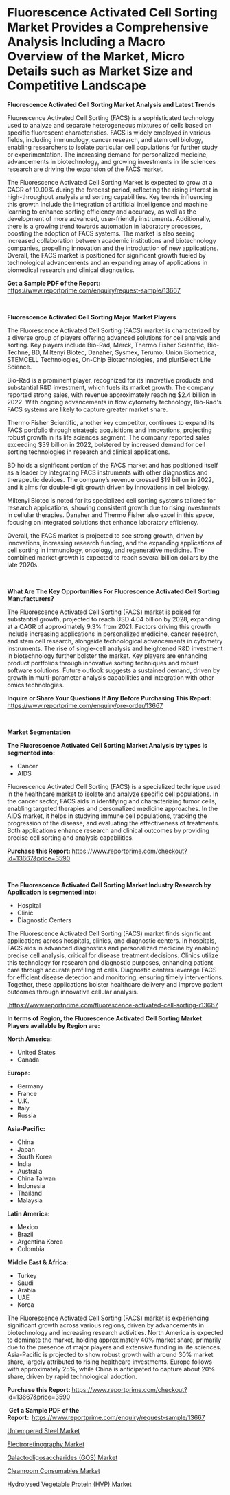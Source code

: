 <p><h1>Fluorescence Activated Cell Sorting Market Provides a Comprehensive Analysis Including a Macro Overview of the Market, Micro Details such as Market Size and Competitive Landscape</h1></p><p><strong>Fluorescence Activated Cell Sorting Market Analysis and Latest Trends</strong></p>
<p><p>Fluorescence Activated Cell Sorting (FACS) is a sophisticated technology used to analyze and separate heterogeneous mixtures of cells based on specific fluorescent characteristics. FACS is widely employed in various fields, including immunology, cancer research, and stem cell biology, enabling researchers to isolate particular cell populations for further study or experimentation. The increasing demand for personalized medicine, advancements in biotechnology, and growing investments in life sciences research are driving the expansion of the FACS market.</p><p>The Fluorescence Activated Cell Sorting Market is expected to grow at a CAGR of 10.00% during the forecast period, reflecting the rising interest in high-throughput analysis and sorting capabilities. Key trends influencing this growth include the integration of artificial intelligence and machine learning to enhance sorting efficiency and accuracy, as well as the development of more advanced, user-friendly instruments. Additionally, there is a growing trend towards automation in laboratory processes, boosting the adoption of FACS systems. The market is also seeing increased collaboration between academic institutions and biotechnology companies, propelling innovation and the introduction of new applications. Overall, the FACS market is positioned for significant growth fueled by technological advancements and an expanding array of applications in biomedical research and clinical diagnostics.</p></p>
<p><strong>Get a Sample PDF of the Report:&nbsp;</strong> <a href="https://www.reportprime.com/enquiry/request-sample/13667?utm_campaign=1424&utm_medium=2&utm_source=Github&utm_content=ia&utm_term=11102024&utm_id=fluorescence-activated-cell-sorting">https://www.reportprime.com/enquiry/request-sample/13667</a></p>
<p>&nbsp;</p>
<p><strong>Fluorescence Activated Cell Sorting Major Market Players</strong></p>
<p><p>The Fluorescence Activated Cell Sorting (FACS) market is characterized by a diverse group of players offering advanced solutions for cell analysis and sorting. Key players include Bio-Rad, Merck, Thermo Fisher Scientific, Bio-Techne, BD, Miltenyi Biotec, Danaher, Sysmex, Terumo, Union Biometrica, STEMCELL Technologies, On-Chip Biotechnologies, and pluriSelect Life Science.</p><p>Bio-Rad is a prominent player, recognized for its innovative products and substantial R&D investment, which fuels its market growth. The company reported strong sales, with revenue approximately reaching $2.4 billion in 2022. With ongoing advancements in flow cytometry technology, Bio-Rad's FACS systems are likely to capture greater market share.</p><p>Thermo Fisher Scientific, another key competitor, continues to expand its FACS portfolio through strategic acquisitions and innovations, projecting robust growth in its life sciences segment. The company reported sales exceeding $39 billion in 2022, bolstered by increased demand for cell sorting technologies in research and clinical applications.</p><p>BD holds a significant portion of the FACS market and has positioned itself as a leader by integrating FACS instruments with other diagnostics and therapeutic devices. The company’s revenue crossed $19 billion in 2022, and it aims for double-digit growth driven by innovations in cell biology.</p><p>Miltenyi Biotec is noted for its specialized cell sorting systems tailored for research applications, showing consistent growth due to rising investments in cellular therapies. Danaher and Thermo Fisher also excel in this space, focusing on integrated solutions that enhance laboratory efficiency.</p><p>Overall, the FACS market is projected to see strong growth, driven by innovations, increasing research funding, and the expanding applications of cell sorting in immunology, oncology, and regenerative medicine. The combined market growth is expected to reach several billion dollars by the late 2020s.</p></p>
<p>&nbsp;</p>
<p><strong>What Are The Key Opportunities For Fluorescence Activated Cell Sorting Manufacturers?</strong></p>
<p><p>The Fluorescence Activated Cell Sorting (FACS) market is poised for substantial growth, projected to reach USD 4.04 billion by 2028, expanding at a CAGR of approximately 9.3% from 2021. Factors driving this growth include increasing applications in personalized medicine, cancer research, and stem cell research, alongside technological advancements in cytometry instruments. The rise of single-cell analysis and heightened R&D investment in biotechnology further bolster the market. Key players are enhancing product portfolios through innovative sorting techniques and robust software solutions. Future outlook suggests a sustained demand, driven by growth in multi-parameter analysis capabilities and integration with other omics technologies.</p></p>
<p><strong>Inquire or Share Your Questions If Any Before Purchasing This Report:</strong> <a href="https://www.reportprime.com/enquiry/pre-order/13667?utm_campaign=1424&utm_medium=2&utm_source=Github&utm_content=ia&utm_term=11102024&utm_id=fluorescence-activated-cell-sorting">https://www.reportprime.com/enquiry/pre-order/13667</a></p>
<p>&nbsp;</p>
<p><strong>Market Segmentation</strong></p>
<p><strong>The Fluorescence Activated Cell Sorting Market Analysis by types is segmented into:</strong></p>
<p><ul><li>Cancer</li><li>AIDS</li></ul></p>
<p><p>Fluorescence Activated Cell Sorting (FACS) is a specialized technique used in the healthcare market to isolate and analyze specific cell populations. In the cancer sector, FACS aids in identifying and characterizing tumor cells, enabling targeted therapies and personalized medicine approaches. In the AIDS market, it helps in studying immune cell populations, tracking the progression of the disease, and evaluating the effectiveness of treatments. Both applications enhance research and clinical outcomes by providing precise cell sorting and analysis capabilities.</p></p>
<p><strong>Purchase this Report:&nbsp;</strong><a href="https://www.reportprime.com/checkout?id=13667&price=3590&utm_campaign=1424&utm_medium=2&utm_source=Github&utm_content=ia&utm_term=11102024&utm_id=fluorescence-activated-cell-sorting">https://www.reportprime.com/checkout?id=13667&price=3590</a></p>
<p>&nbsp;</p>
<p><strong>The Fluorescence Activated Cell Sorting Market Industry Research by Application is segmented into:</strong></p>
<p><ul><li>Hospital</li><li>Clinic</li><li>Diagnostic Centers</li></ul></p>
<p><p>The Fluorescence Activated Cell Sorting (FACS) market finds significant applications across hospitals, clinics, and diagnostic centers. In hospitals, FACS aids in advanced diagnostics and personalized medicine by enabling precise cell analysis, critical for disease treatment decisions. Clinics utilize this technology for research and diagnostic purposes, enhancing patient care through accurate profiling of cells. Diagnostic centers leverage FACS for efficient disease detection and monitoring, ensuring timely interventions. Together, these applications bolster healthcare delivery and improve patient outcomes through innovative cellular analysis.</p></p>
<p><a href="https://www.reportprime.com/fluorescence-activated-cell-sorting-r13667?utm_campaign=1424&utm_medium=2&utm_source=Github&utm_content=ia&utm_term=11102024&utm_id=fluorescence-activated-cell-sorting">&nbsp;https://www.reportprime.com/fluorescence-activated-cell-sorting-r13667</a></p>
<p><strong>In terms of Region, the Fluorescence Activated Cell Sorting Market Players available by Region are:</strong></p>
<p>
    <p> <strong> North America: </strong>
        <ul>
            <li>United States</li>
            <li>Canada</li>
        </ul>
        </p> 
    <p> <strong> Europe: </strong>
        <ul>
            <li>Germany</li>
            <li>France</li>
            <li>U.K.</li>
            <li>Italy</li>
            <li>Russia</li>
        </ul>
        </p> 
    <p> <strong> Asia-Pacific: </strong>
        <ul>
            <li>China</li>
            <li>Japan</li>
            <li>South Korea</li>
            <li>India</li>
            <li>Australia</li>
            <li>China Taiwan</li>
            <li>Indonesia</li>
            <li>Thailand</li>
            <li>Malaysia</li>
        </ul>
        </p> 
    <p> <strong> Latin America: </strong>
        <ul>
            <li>Mexico</li>
            <li>Brazil</li>
            <li>Argentina Korea</li>
            <li>Colombia</li>
        </ul>
        </p> 
    <p> <strong> Middle East & Africa: </strong>
        <ul>
            <li>Turkey</li>
            <li>Saudi</li>
            <li>Arabia</li>
            <li>UAE</li>
            <li>Korea</li>
        </ul>
    </p>
    </p>
<p><p>The Fluorescence Activated Cell Sorting (FACS) market is experiencing significant growth across various regions, driven by advancements in biotechnology and increasing research activities. North America is expected to dominate the market, holding approximately 40% market share, primarily due to the presence of major players and extensive funding in life sciences. Asia-Pacific is projected to show robust growth with around 30% market share, largely attributed to rising healthcare investments. Europe follows with approximately 25%, while China is anticipated to capture about 20% share, driven by rapid technological adoption.</p></p>
<p><strong>Purchase this Report: </strong><a href="https://www.reportprime.com/checkout?id=13667&price=3590&utm_campaign=1424&utm_medium=2&utm_source=Github&utm_content=ia&utm_term=11102024&utm_id=fluorescence-activated-cell-sorting">https://www.reportprime.com/checkout?id=13667&price=3590</a></p>
<p>&nbsp;<strong>Get a Sample PDF of the Report:&nbsp;&nbsp;</strong><a href="https://www.reportprime.com/enquiry/request-sample/13667?utm_campaign=1424&utm_medium=2&utm_source=Github&utm_content=ia&utm_term=11102024&utm_id=fluorescence-activated-cell-sorting">https://www.reportprime.com/enquiry/request-sample/13667</a></p>
<p><strong></strong></p>
<p><p><a href="https://www.linkedin.com/pulse/global-untempered-steel-industry-analysis-report-market-size-share-zvxsc?utm_campaign=1424&utm_medium=2&utm_source=Github&utm_content=ia&utm_term=11102024&utm_id=fluorescence-activated-cell-sorting">Untempered Steel Market</a></p><p><a href="https://www.linkedin.com/pulse/electroretinography-market-analysis-product-segmentation-w5vae?utm_campaign=1424&utm_medium=2&utm_source=Github&utm_content=ia&utm_term=11102024&utm_id=fluorescence-activated-cell-sorting">Electroretinography Market</a></p><p><a href="https://issuu.com/reportprime-2/docs/galactooligosaccharides-gos-market-_5c15fd65b2907a?utm_campaign=1424&utm_medium=2&utm_source=Github&utm_content=ia&utm_term=11102024&utm_id=fluorescence-activated-cell-sorting">Galactooligosaccharides (GOS) Market</a></p><p><a href="https://www.linkedin.com/pulse/deep-dive-cleanroom-consumables-market-itstrends-segmentation-ukxze?utm_campaign=1424&utm_medium=2&utm_source=Github&utm_content=ia&utm_term=11102024&utm_id=fluorescence-activated-cell-sorting">Cleanroom Consumables Market</a></p><p><a href="https://issuu.com/reportprime-2/docs/hydrolysed-vegetable-protein-hvp-ma_e2758b440c427f?utm_campaign=1424&utm_medium=2&utm_source=Github&utm_content=ia&utm_term=11102024&utm_id=fluorescence-activated-cell-sorting">Hydrolysed Vegetable Protein (HVP) Market</a></p></p>